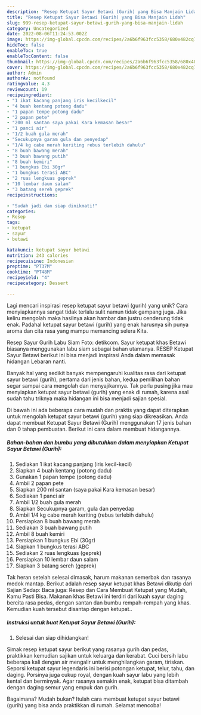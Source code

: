 ```yaml
---
description: "Resep Ketupat Sayur Betawi (Gurih) yang Bisa Manjain Lidah"
title: "Resep Ketupat Sayur Betawi (Gurih) yang Bisa Manjain Lidah"
slug: 999-resep-ketupat-sayur-betawi-gurih-yang-bisa-manjain-lidah
category: Uncategorized
date: 2022-08-06T11:24:53.002Z
image: https://img-global.cpcdn.com/recipes/2a6b6f963fcc5358/680x482cq70/ketupat-sayur-betawi-gurih-foto-resep-utama.jpg
hideToc: false
enableToc: true
enableTocContent: false
thumbnail: https://img-global.cpcdn.com/recipes/2a6b6f963fcc5358/680x482cq70/ketupat-sayur-betawi-gurih-foto-resep-utama.jpg
cover: https://img-global.cpcdn.com/recipes/2a6b6f963fcc5358/680x482cq70/ketupat-sayur-betawi-gurih-foto-resep-utama.jpg
author: Admin
authorAv: notfound
ratingvalue: 4.3
reviewcount: 19
recipeingredient:
- "1 ikat kacang panjang iris kecilkecil"
- "4 buah kentang potong dadu"
- "1 papan tempe potong dadu"
- "2 papan pete"
- "200 ml santan saya pakai Kara kemasan besar"
- "1 panci air"
- "1/2 buah gula merah"
- "Secukupnya garam gula dan penyedap"
- "1/4 kg cabe merah keriting rebus terlebih dahulu"
- "8 buah bawang merah"
- "3 buah bawang putih"
- "8 buah kemiri"
- "1 bungkus Ebi 30gr"
- "1 bungkus terasi ABC"
- "2 ruas lengkuas geprek"
- "10 lembar daun salam"
- "3 batang sereh geprek"
recipeinstructions:

- "Sudah jadi dan siap dinikmati!"
categories:
- Resep
tags:
- ketupat
- sayur
- betawi

katakunci: ketupat sayur betawi 
nutrition: 243 calories
recipecuisine: Indonesian
preptime: "PT37M"
cooktime: "PT48M"
recipeyield: "4"
recipecategory: Dessert

---
```





Lagi mencari inspirasi resep ketupat sayur betawi (gurih) yang unik? Cara menyiapkannya sangat tidak terlalu sulit namun tidak gampang juga. Jika keliru mengolah maka hasilnya akan hambar dan justru cenderung tidak enak. Padahal ketupat sayur betawi (gurih) yang enak harusnya sih punya aroma dan cita rasa yang mampu memancing selera Kita.





Resep Sayur Gurih Labu Siam Foto: detikcom. Sayur ketupat khas Betawi biasanya menggunakan labu siam sebagai bahan utamanya. RESEP Ketupat Sayur Betawi berikut ini bisa menjadi inspirasi Anda dalam memasak hidangan Lebaran nanti.

Banyak hal yang sedikit banyak mempengaruhi kualitas rasa dari ketupat sayur betawi (gurih), pertama dari jenis bahan, kedua pemilihan bahan segar sampai cara mengolah dan menyajikannya. Tak perlu pusing jika mau menyiapkan ketupat sayur betawi (gurih) yang enak di rumah, karena asal sudah tahu triknya maka hidangan ini bisa menjadi sajian spesial.






Di bawah ini ada beberapa cara mudah dan praktis yang dapat diterapkan untuk mengolah ketupat sayur betawi (gurih) yang siap dikreasikan. Anda dapat membuat Ketupat Sayur Betawi (Gurih) menggunakan 17 jenis bahan dan 0 tahap pembuatan. Berikut ini cara dalam membuat hidangannya.

<!--inarticleads1-->

##### Bahan-bahan dan bumbu yang dibutuhkan dalam menyiapkan Ketupat Sayur Betawi (Gurih):

1. Sediakan 1 ikat kacang panjang (iris kecil-kecil)
1. Siapkan 4 buah kentang (potong dadu)
1. Gunakan 1 papan tempe (potong dadu)
1. Ambil 2 papan pete
1. Siapkan 200 ml santan (saya pakai Kara kemasan besar)
1. Sediakan 1 panci air
1. Ambil 1/2 buah gula merah
1. Siapkan Secukupnya garam, gula dan penyedap
1. Ambil 1/4 kg cabe merah keriting (rebus terlebih dahulu)
1. Persiapkan 8 buah bawang merah
1. Sediakan 3 buah bawang putih
1. Ambil 8 buah kemiri
1. Persiapkan 1 bungkus Ebi (30gr)
1. Siapkan 1 bungkus terasi ABC
1. Sediakan 2 ruas lengkuas (geprek)
1. Persiapkan 10 lembar daun salam
1. Siapkan 3 batang sereh (geprek)


Tak heran setelah selesai dimasak, harum makanan semerbak dan rasanya medok mantap. Berikut adalah resep sayur ketupat khas Betawi dikutip dari Sajian Sedap: Baca juga: Resep dan Cara Membuat Ketupat yang Mudah, Kamu Pasti Bisa. Makanan khas Betawi ini terdiri dari kuah sayur daging bercita rasa pedas, dengan santan dan bumbu rempah-rempah yang khas. Kemudian kuah tersebut disantap dengan ketupat.. 

<!--inarticleads2-->

##### Instruksi untuk buat Ketupat Sayur Betawi (Gurih):


1. Selesai dan siap dihidangkan!

Simak resep ketupat sayur berikut yang rasanya gurih dan pedas, praktikkan kemudian sajikan untuk keluarga dan kerabat. Cuci bersih labu beberapa kali dengan air mengalir untuk menghilangkan garam, tiriskan. Seporsi ketupat sayur legendaris ini berisi potongan ketupat, telur, tahu, dan daging. Porsinya juga cukup royal, dengan kuah sayur labu yang lebih kental dan berminyak. Agar rasanya semakin enak, ketupat bisa ditambah dengan daging semur yang empuk dan gurih. 

Bagaimana? Mudah bukan? Itulah cara membuat ketupat sayur betawi (gurih) yang bisa anda praktikkan di rumah. Selamat mencoba!
